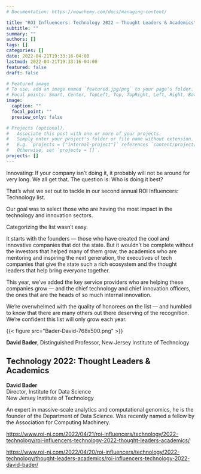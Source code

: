 ```yaml
---
# Documentation: https://wowchemy.com/docs/managing-content/

title: "ROI Influencers: Technology 2022 — Thought Leaders & Academics"
subtitle: ""
summary: ""
authors: []
tags: []
categories: []
date: 2022-04-21T19:33:16-04:00
lastmod: 2022-04-21T19:33:16-04:00
featured: false
draft: false

# Featured image
# To use, add an image named `featured.jpg/png` to your page's folder.
# Focal points: Smart, Center, TopLeft, Top, TopRight, Left, Right, BottomLeft, Bottom, BottomRight.
image:
  caption: ""
  focal_point: ""
  preview_only: false

# Projects (optional).
#   Associate this post with one or more of your projects.
#   Simply enter your project's folder or file name without extension.
#   E.g. `projects = ["internal-project"]` references `content/project/deep-learning/index.md`.
#   Otherwise, set `projects = []`.
projects: []
---
```


Innovating: If your company isn’t doing it, it probably will not be around for very long. We all get that. The question is: Who is doing it best?

That’s what we set out to tackle in our second annual ROI Influencers: Technology list.

Our goal was to select those who are having the most impact in the technology and innovation sectors.

Categorizing the list wasn’t easy.

It starts with the founders — those who have created the cool and innovative companies that dot the state. But it wouldn’t be complete without the investors that helped many of them grow, the academics who are mentoring and inspiring the next generation, the executives of tech companies that give the state such a rich ecosystem and the thought leaders that help bring everyone together.

This year, we’ve added the key service providers who are helping these companies grow — and the chief technology and chief innovation officers, the ones that are the heads of so much internal innovation.

We’re overwhelmed with the quality of honorees on the list — and humbled to know that there are many others out there deserving of the recognition. We’re confident this list will only grow each year.

{{< figure src="Bader-David-768x500.png" >}}

**David Bader**, Distinguished Professor, New Jersey Institute of Technology

## Technology 2022: Thought Leaders & Academics ##

**David Bader**  
Director, Institute for Data Science  
New Jersey Institute of Technology

An expert in massive-scale analytics and computational genomics, he is the founder of the Department of Data Science. Was recently named a fellow by the Association for Computing Machinery.


https://www.roi-nj.com/2022/04/21/roi-influencers/technology/2022-technology/roi-influencers-technology-2022-thought-leaders-academics/

https://www.roi-nj.com/2022/04/20/roi-influencers/technology/2022-technology/thought-leaders-academics/roi-influencers-technology-2022-david-bader/
